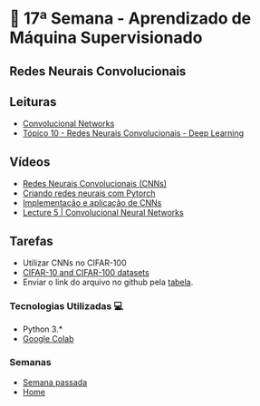 # 🐍 17ª Semana - Aprendizado de Máquina Supervisionado

## Redes Neurais Convolucionais

## Leituras

* [Convolucional Networks](https://www.deeplearningbook.org/contents/convnets.html)
* [Tópico 10 - Redes Neurais Convolucionais - Deep Learning](https://www.ime.unicamp.br/~jbflorindo/Teaching/2018/MT530/T10.pdf)

## Vídeos

* [Redes Neurais Convolucionais (CNNs)](https://www.youtube.com/watch?v=ujrwBSG9bI0&list=PLmKrb8DwBTiVfW5yX93K5HP0N_aVdguuA&index=7)
* [Criando redes neurais com Pytorch](https://www.youtube.com/watch?v=THfgEbvm-PM&list=PLmKrb8DwBTiVfW5yX93K5HP0N_aVdguuA&index=7)
* [Implementação e aplicação de CNNs](https://www.youtube.com/watch?v=n1rw8l7vN5c)
* [Lecture 5 | Convolucional Neural Networks](https://www.youtube.com/watch?v=bNb2fEVKeEo&t=3541s)

## Tarefas

* Utilizar CNNs no CIFAR-100
* [CIFAR-10 and CIFAR-100 datasets](https://www.cs.toronto.edu/~kriz/cifar.html)
* Enviar o link do arquivo no github pela [tabela](https://docs.google.com/spreadsheets/d/19jrmEy5xRI8dOxOTiZQKPcov924xgntvfgqMvLBGXmo/edit#gid=0).

### Tecnologias Utilizadas 💻

* Python 3.*
* [Google Colab](https://colab.research.google.com/)

### Semanas

* [Semana passada](../Semana_16)
* [Home](../../)